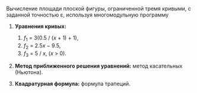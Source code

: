 Вычисление площади плоской фигуры, ограниченной тремя кривыми, с заданной точностью ε, используя многомодульную программу

1. **Уравнения кривых:**
   1. <var>f</var><sub>1</sub> = 3(0.5 / (<var>x</var> + 1) + 1),
   2. <var>f</var><sub>2</sub> = 2.5<var>x</var> − 9.5,
   3. <var>f</var><sub>3</sub> = 5 / <var>x</var>,  (<var>x</var> > 0).

3. **Метод приближенного решения уравнений:** метод касательных (Ньютона).
4. **Квадратурная формула:** формула трапеций. 

